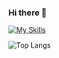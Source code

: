 ### Hi there 👋
<!--- Sou Vitor, atualmente sou estudante de Ciência da Computação e Técnico de TI no Instituto Metrópole Digital. Tenho interesse em desenvolvimento back-end e DevOps.
[![My Skills](https://skillicons.dev/icons?i=py,django,go,html,css,js,docker,linux,bash,postgres,mysql&perline=15)](https://skillicons.dev)
-->

[![My Skills](https://skillicons.dev/icons?i=py,django,html,css,js,docker,go,linux,bash,&perline=15)](https://skillicons.dev)

![Top Langs](https://github-readme-stats.vercel.app/api/top-langs/?username=vitors3n&layout=donut-vertical&theme=tokyonight&hide_border=true)
